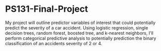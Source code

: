 # PS131-Final-Project

My project will outline predictor variables of interest that could potentially predict the severity of a car accident. Using logistic regression, single
decision trees, random forest, boosted tree, and k-nearest neighbors, I'll perform categorical predictive analysis to potentially prediction the binary classification
of an accidents severity of 2 or 4.
